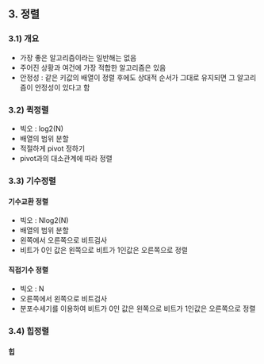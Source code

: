 ## 3. 정렬
### 3.1) 개요
- 가장 좋은 알고리즘이라는 일반해는 없음
- 주어진 상황과 여건에 가장 적합한 알고리즘은 있음
- 안정성 : 같은 키값의 배열이 정렬 후에도 상대적 순서가 그대로 유지되면 그 알고리즘이 안정성이 있다고 함
### 3.2) 퀵정렬
- 빅오 : log2(N)
- 배열의 범위 분할
- 적절하게 pivot 정하기
- pivot과의 대소관계에 따라 정렬
### 3.3) 기수정렬
#### 기수교환 정렬
- 빅오 : Nlog2(N)
- 배열의 범위 분할
- 왼쪽에서 오른쪽으로 비트검사
- 비트가 0인 값은 왼쪽으로 비트가 1인값은 오른쪽으로 정렬
#### 직접기수 정렬
- 빅오 : N
- 오른쪽에서 왼쪽으로 비트검사
- 분포수세기를 이용하여 비트가 0인 값은 왼쪽으로 비트가 1인값은 오른쪽으로 정렬
### 3.4) 힙정렬
#### 힙
